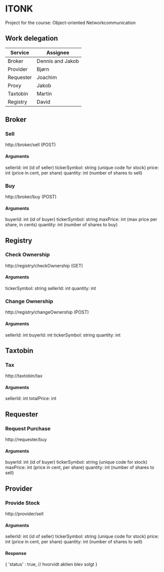# ITONK
Project for the course: Object-oriented Networkcommunication

## Work delegation

| Service   	| Assignee         	|
|-----------	|------------------	|
| Broker    	| Dennis and Jakob 	|
| Provider  	| Bjørn            	|
| Requester 	| Joachim          	|
| Proxy     	| Jakob            	|
| Taxtobin  	| Martin           	|
| Registry  	| David            	|

## Broker
### Sell
http://broker/sell (POST)
#### Arguments
sellerId: int (id of seller)
tickerSymbol: string (unique code for stock)
price: int (price in cent, per share)
quantity: int (number of shares to sell)

### Buy
http://broker/buy (POST)
#### Arguments
buyerId: int (id of buyer)
tickerSymbol: string
maxPrice: int (max price per share, in cents)
quantity: int (number of shares to buy)

## Registry 
### Check Ownership
http://registry/checkOwnership (GET)
#### Arguments
tickerSymbol: string
sellerId: int
quantity: int
### Change Ownership
http://registry/changeOwnership (POST)
#### Arguments
sellerId: int
buyerId: int
tickerSymbol: string
quantity: int

## Taxtobin
### Tax
http://taxtobin/tax
#### Arguments
sellerId: int
totalPrice: int

## Requester
### Request Purchase
http://requester/buy
#### Arguments
buyerId: int (id of buyer)
tickerSymbol: string (unique code for stock)
maxPrice: int (price in cent, per share)
quantity: int (number of shares to sell)

## Provider
### Provide Stock
http://provider/sell
#### Arguments
sellerId: int (id of seller)
tickerSymbol: string (unique code for stock)
price: int (price in cent, per share)
quantity: int (number of shares to sell)

#### Response

{
    'status' : true, // hvorvidt aktien blev solgt
}
